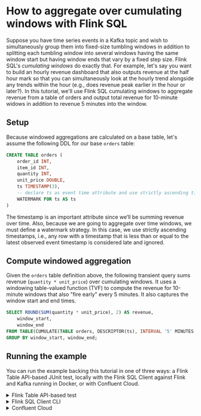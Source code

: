 <!-- title: How to aggregate over cumulating windows with Flink SQL -->
<!-- description: In this tutorial, learn how to aggregate over cumulating windows with Flink SQL, with step-by-step instructions and supporting code. -->

# How to aggregate over cumulating windows with Flink SQL

Suppose you have time series events in a Kafka topic and wish to simultaneously group them into fixed-size tumbling 
windows in addition to splitting each tumbling window into several windows having the same window start but having 
window ends that vary by a fixed step size. Flink SQL's _cumulating windows_ do exactly that. For example, let's say you
want to build an hourly revenue dashboard that also outputs revenue at the half hour mark so that you can simultaneously
look at the hourly trend alongside any trends within the hour (e.g., does revenue peak earlier in the hour or later?).
In this tutorial, we'll use Flink SQL cumulating windows to aggregate revenue from a table of orders and output total 
revenue for 10-minute widows in addition to revenue 5 minutes into the window.

## Setup

Because windowed aggregations are calculated on a base table, let's assume the following DDL for our base `orders` table:

```sql
CREATE TABLE orders (
    order_id INT,
    item_id INT,
    quantity INT,
    unit_price DOUBLE,
    ts TIMESTAMP(3),
    -- declare ts as event time attribute and use strictly ascending timestamp watermark strategy
    WATERMARK FOR ts AS ts
)
```

The timestamp is an important attribute since we’ll be summing revenue over time. Also, because we are going to 
aggregate over time windows, we must define a watermark strategy. In this case, we use strictly ascending timestamps, 
i.e., any row with a timestamp that is less than or equal to the latest observed event timestamp is considered late and 
ignored.

## Compute windowed aggregation

Given the `orders` table definition above, the following transient query sums revenue (`quantity * unit_price`) over
cumulating windows. It uses a windowing table-valued function (TVF) to compute the revenue for 10-minute windows that 
also "fire early" every 5 minutes. It also captures the window start and end times.

```sql
SELECT ROUND(SUM(quantity * unit_price), 2) AS revenue,
    window_start,
    window_end
FROM TABLE(CUMULATE(TABLE orders, DESCRIPTOR(ts), INTERVAL '5' MINUTES, INTERVAL '10' MINUTES))
GROUP BY window_start, window_end;
```

## Running the example

You can run the example backing this tutorial in one of three ways: a Flink Table API-based JUnit test, locally with the Flink SQL Client 
against Flink and Kafka running in Docker, or with Confluent Cloud.

<details>
  <summary>Flink Table API-based test</summary>

  ### Prerequisites

  * Java 17, e.g., follow the OpenJDK installation instructions [here](https://openjdk.org/install/) if you don't have Java. 
  * Docker running via [Docker Desktop](https://docs.docker.com/desktop/) or [Docker Engine](https://docs.docker.com/engine/install/)

  ### Run the test

  Clone the `confluentinc/tutorials` GitHub repository (if you haven't already) and navigate to the `tutorials` directory:

  ```shell
  git clone git@github.com:confluentinc/tutorials.git
  cd tutorials
  ```

  Run the following command to execute [FlinkSqlCumulatingWindowTest#testCumulatingWindows](https://github.com/confluentinc/tutorials/blob/master/cumulating-windows/flinksql/src/test/java/io/confluent/developer/FlinkSqlCumulatingWindowTest.java):

  ```plaintext
  ./gradlew clean :cunulating-windows:flinksql:test
  ```

  The test starts Kafka and Schema Registry with [Testcontainers](https://testcontainers.com/), runs the Flink SQL commands
  above against a local Flink `StreamExecutionEnvironment`, and ensures that cumulating window query results are what we expect.
</details>

<details>
  <summary>Flink SQL Client CLI</summary>

  ### Prerequisites

  * Docker running via [Docker Desktop](https://docs.docker.com/desktop/) or [Docker Engine](https://docs.docker.com/engine/install/)
  * [Docker Compose](https://docs.docker.com/compose/install/). Ensure that the command `docker compose version` succeeds.

  ### Run the commands

  Clone the `confluentinc/tutorials` GitHub repository (if you haven't already) and navigate to the `tutorials` directory:

  ```shell
  git clone git@github.com:confluentinc/tutorials.git
  cd tutorials
  ```

  Start Flink and Kafka:

  ```shell
  docker compose -f ./docker/docker-compose-flinksql.yml up -d
  ```

  Next, open the Flink SQL Client CLI:

  ```shell
  docker exec -it flink-sql-client sql-client.sh
  ```

  Finally, run following SQL statements to create the `orders` table backed by Kafka running in Docker, populate it with
  test data, and run the cumulating windows query.

  ```sql
  CREATE TABLE orders (
      order_id INT,
      item_id INT,
      quantity INT,
      unit_price DOUBLE,
      ts TIMESTAMP(3),
      -- declare ts as event time attribute and use strictly ascending timestamp watermark strategy
      WATERMARK FOR ts AS ts
  ) WITH (
      'connector' = 'kafka',
      'topic' = 'orders',
      'properties.bootstrap.servers' = 'broker:9092',
      'scan.startup.mode' = 'earliest-offset',
      'key.format' = 'raw',
      'key.fields' = 'order_id',
      'value.format' = 'avro-confluent',
      'value.avro-confluent.url' = 'http://schema-registry:8081',
      'value.fields-include' = 'ALL'
  );

  ```

  ```sql
  INSERT INTO orders VALUES
      (0, 100, 2, 6.98, TO_TIMESTAMP('2023-01-15 02:02:30')),
      (1, 102, 2, 9.99, TO_TIMESTAMP('2023-01-15 02:08:00')),
      (2, 102, 1, 9.99, TO_TIMESTAMP('2023-01-15 02:19:30')),
      (3, 203, 1, 8.10, TO_TIMESTAMP('2023-01-15 02:22:30')),
      (4, 192, 3, 6.19, TO_TIMESTAMP('2023-01-15 02:23:20')),
      (5, 100, 3, 6.98, TO_TIMESTAMP('2023-01-15 02:25:30')),
      (6, 100, 2, 6.98, TO_TIMESTAMP('2023-01-15 02:25:49')),
      (7, 632, 4, 8.00, TO_TIMESTAMP('2023-01-15 02:34:30'));
  ```

  ```sql
  SELECT ROUND(SUM(quantity * unit_price), 2) AS revenue,
      window_start,
      window_end
  FROM TABLE(CUMULATE(TABLE orders, DESCRIPTOR(ts), INTERVAL '5' MINUTES, INTERVAL '10' MINUTES))
  GROUP BY window_start, window_end;
  ```

  The query output should look like this:

  ```plaintext
                        revenue            window_start              window_end
                          13.96 2023-01-15 02:00:00.000 2023-01-15 02:05:00.000
                          33.94 2023-01-15 02:00:00.000 2023-01-15 02:10:00.000
                           9.99 2023-01-15 02:10:00.000 2023-01-15 02:20:00.000
                          26.67 2023-01-15 02:20:00.000 2023-01-15 02:25:00.000
                          61.57 2023-01-15 02:20:00.000 2023-01-15 02:30:00.000
  ```

  When you are finished, clean up the containers used for this tutorial by running:

  ```shell
  docker compose -f ./docker/docker-compose-flinksql.yml down
  ```

</details>

<details>
  <summary>Confluent Cloud</summary>

  ### Prerequisites

  * A [Confluent Cloud](https://confluent.cloud/signup) account
  * A Flink compute pool created in Confluent Cloud. Follow [this](https://docs.confluent.io/cloud/current/flink/get-started/quick-start-cloud-console.html) quick start to create one.

  ### Run the commands

  In the Confluent Cloud Console, navigate to your environment and then click the `Open SQL Workspace` button for the compute
  pool that you have created.

  Select the default catalog (Confluent Cloud environment) and database (Kafka cluster) to use with the dropdowns at the top right.

  Finally, run following SQL statements to create the `orders` table, populate it with test data, and run the cumulating windows query.

  ```sql
  CREATE TABLE orders (
      order_id INT,
      item_id INT,
      quantity INT,
      unit_price DOUBLE,
      ts TIMESTAMP(3),
      -- declare ts as event time attribute and use strictly ascending timestamp watermark strategy
      WATERMARK FOR ts AS ts
  );
  ```

  ```sql
  INSERT INTO orders VALUES
      (0, 100, 2, 6.98, TO_TIMESTAMP('2023-01-15 02:02:30')),
      (1, 102, 2, 9.99, TO_TIMESTAMP('2023-01-15 02:08:00')),
      (2, 102, 1, 9.99, TO_TIMESTAMP('2023-01-15 02:19:30')),
      (3, 203, 1, 8.10, TO_TIMESTAMP('2023-01-15 02:22:30')),
      (4, 192, 3, 6.19, TO_TIMESTAMP('2023-01-15 02:23:20')),
      (5, 100, 3, 6.98, TO_TIMESTAMP('2023-01-15 02:25:30')),
      (6, 100, 2, 6.98, TO_TIMESTAMP('2023-01-15 02:25:49')),
      (7, 632, 4, 8.00, TO_TIMESTAMP('2023-01-15 02:34:30'));
  ```

  ```sql
  SELECT ROUND(SUM(quantity * unit_price), 2) AS revenue,
         window_start, window_end
  FROM TABLE(CUMULATE(TABLE orders, DESCRIPTOR(ts), INTERVAL '5' MINUTES, INTERVAL '10' MINUTES))
  GROUP BY window_start, window_end;
  ```

  The query output should look like this:

  ![Query output](https://raw.githubusercontent.com/confluentinc/tutorials/master/cumulating-windows/flinksql/img/query-output.png)

</details>

